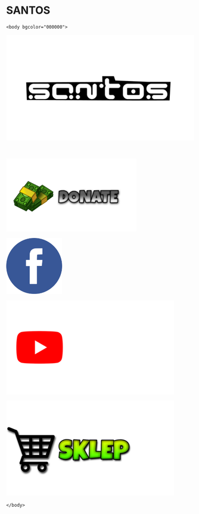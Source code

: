 # SANTOS
<html>
	<head>
		<title>SANTOS MIX</title>
	</head>

	<body bgcolor="000000">

<center><p><img src="LOGO SANTOS.png" width="600"></p></center>


<br>
<a href="https://www.paymedia.pl/santos" target="_blank">
<p><img src="DONATE.png" width="350"></p>
</a>

<a href="https://m.facebook.com/SantosOfficialFANPAGE" target="_blank">
<p><img src="FANPAGE.png" width="150"></p>
</a>

<a href="https://www.youtube.com/SantosMIX/" target="_blank">
<p><img src="YOUTUBE.png" width="450"></p>
</a>

<a href="https://wwwstrona.github.io/SANTOSSHOP/" target="_blank">
<p><img src="SKLEP.png" width="450"></p>
</a>


	</body>
</html>
